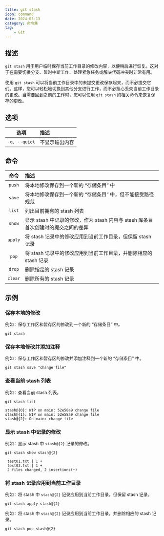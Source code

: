 ```yaml
---
title: git stash
icon: command
date: 2024-05-13
category: 命令集
tag:
    - Git
---
```


## 描述

`git stash` 用于用户临时保存当前工作目录的修改内容，以便稍后进行恢复。这对于在需要切换分支、暂时中断工作、处理紧急任务或解决代码冲突时非常有用。

使用 `git stash` 可以将当前工作目录中的未提交更改保存起来，而不必提交它们。这样，您可以轻松地切换到其他分支进行工作，而不必担心丢失当前工作目录的更改。当需要回到之前的工作时，您可以使用 `git stash` 的相关命令来恢复保存的更改。

## 选项

|  选项  |  描述  |
|  :----:  |  :----  |
|  `-q, --quiet`  |  不显示输出内容  |

## 命令

|  命令  |  描述  |
|  :----:  |  :----  |
|  `push`  |  将本地修改保存到一个新的 “存储条目” 中  |
|  `save`  |  将本地修改保存到一个新的 “存储条目” 中，但不能接受路径规范  |
|  `list`  |  列出目前拥有的 stash 列表  |
|  `show`  |  显示 stash 中记录的修改，作为 stash 内容与 stash 库条目首次创建时的提交之间的差异  |
|  `apply`  |  将 stash 记录中的修改应用到当前工作目录，但保留 stash 记录  |
|  `pop`  |  将 stash 记录中的修改应用到当前工作目录，并删除相应的 stash 记录  |
|  `drop`  |  删除指定的 stash 记录  |
|  `clear`  |  删除所有的 stash 记录  |

## 示例

### 保存本地的修改

例如：保存工作区和暂存区的修改到一个新的 “存储条目” 中。

```shell
git stash
```

### 保存本地修改并添加注释

例如：保存工作区和暂存区的修改并添加注释到一个新的 “存储条目” 中。

```shell
git stash save "change file"
```

### 查看当前 stash 列表

例如：查看当前 stash 列表。

```shell
git stash list

stash@{0}: WIP on main: 52e58a9 change file
stash@{1}: WIP on main: 52e58a9 change file
stash@{2}: On main: change file
```

### 显示 stash 中记录的修改

例如：显示 stash 中 `stash@{2}` 记录的修改。

```shell
git stash show stash@{2}

 test01.txt | 1 +
 test03.txt | 1 +
 2 files changed, 2 insertions(+)
```

### 将 stash 记录应用到当前工作目录

例如：将 stash 中 `stash@{2}` 记录应用到当前工作目录，但保留 stash 记录。

```shell
git stash apply stash@{2}
```

例如：将 stash 中 `stash@{2}` 记录应用到当前工作目录，并删除相应的 stash 记录。

```shell
git stash pop stash@{2}
```
